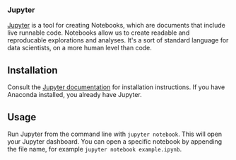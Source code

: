 ### Jupyter
[Jupyter](https://jupyter.readthedocs.io/en/latest/install.html) is a tool for creating Notebooks, which are documents that include live runnable code. Notebooks allow us to create readable and reproducable explorations and analyses. It's a sort of standard language for data scientists, on a more human level than code.

## Installation
Consult the [Jupyter documentation](https://jupyter.readthedocs.io/en/latest/install.html) for installation instructions. If you have Anaconda installed, you already have Jupyter.

## Usage
Run Jupyter from the command line with `jupyter notebook`. This will open your Jupyter dashboard. You can open a specific notebook by appending the file name, for example `jupyter notebook example.ipynb`.

